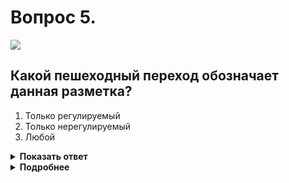 # Вопрос 5.

![](https://s.drom.ru/i24227/pdd/tickets/2016/1542608498.jpg)

## Какой пешеходный переход обозначает данная разметка?

1. Только регулируемый
2. Только нерегулируемый
3. Любой

<details>
<summary><b>Показать ответ</b></summary>
Правильный ответ: 3
</details>
<details>
<summary><b>Подробнее</b></summary>
Разметка 1.14.1 («зебра»), с использованием желтого фона в целях усиления ее восприятия водителями и, соответственно, повышения безопасности движения пешеходов применяется часто. Она может обозначать любой пешеходный переход – как регулируемый, так и нерегулируемый.
(«Дорожная разметка»)
</details>